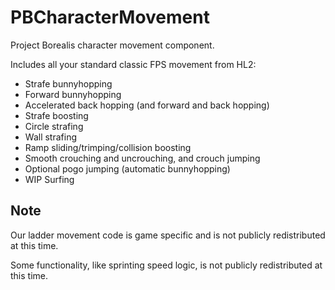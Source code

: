 # PBCharacterMovement
Project Borealis character movement component.

Includes all your standard classic FPS movement from HL2:

* Strafe bunnyhopping
* Forward bunnyhopping
* Accelerated back hopping (and forward and back hopping)
* Strafe boosting
* Circle strafing
* Wall strafing
* Ramp sliding/trimping/collision boosting
* Smooth crouching and uncrouching, and crouch jumping
* Optional pogo jumping (automatic bunnyhopping)
* WIP Surfing

## Note

Our ladder movement code is game specific and is not publicly redistributed at this time.

Some functionality, like sprinting speed logic, is not publicly redistributed at this time.
